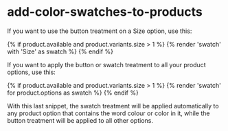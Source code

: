 # add-color-swatches-to-products

If you want to use the button treatment on a Size option, use this:


{% if product.available and product.variants.size > 1 %}
{% render 'swatch' with 'Size' as swatch %}
{% endif %}
 

If you want to apply the button or swatch treatment to all your product options, use this:


{% if product.available and product.variants.size > 1 %}
{% render 'swatch' for product.options as swatch %}
{% endif %}
 

With this last snippet, the swatch treatment will be applied automatically to any product option that contains the word colour or color in it, while the button treatment will be applied to all other options.
